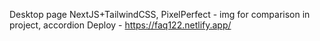 Desktop page NextJS+TailwindCSS, PixelPerfect - img for comparison in project, accordion
Deploy  - https://faq122.netlify.app/
